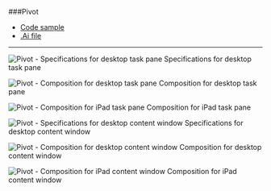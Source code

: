 ###Pivot
* [Code sample](https://github.com/OfficeDev/Office-Add-in-UX-Design-Patterns-Code/tree/master/templates/navigation/pivot)
* [.Ai file](https://github.com/OfficeDev/Office-Add-in-UX-Design-Patterns/blob/master/Patterns/Source%20Files/Pivot.ai?raw=true)

***

![Pivot - Specifications for desktop task pane](https://raw.githubusercontent.com/OfficeDev/Office-Add-in-UX-Design-Patterns/master/Patterns/Assets/Pivot/Pivot_Desktop%20Task%20Pane%20Callouts.png)
Specifications for desktop task pane 


![Pivot - Composition for desktop task pane](https://raw.githubusercontent.com/OfficeDev/Office-Add-in-UX-Design-Patterns/master/Patterns/Assets/Pivot/Pivot_Desktop%20Task%20Pane.png)
Composition for desktop task pane 


![Pivot - Composition for iPad task pane](https://raw.githubusercontent.com/OfficeDev/Office-Add-in-UX-Design-Patterns/master/Patterns/Assets/Pivot/Pivot-06.png)
Composition for iPad task pane 


![Pivot - Specifications for desktop content window](https://raw.githubusercontent.com/OfficeDev/Office-Add-in-UX-Design-Patterns/master/Patterns/Assets/Pivot/Pivot_Desktop%20Content%20Window%20Callouts.png)
Specifications for desktop content window


![Pivot - Composition for desktop content window](https://raw.githubusercontent.com/OfficeDev/Office-Add-in-UX-Design-Patterns/master/Patterns/Assets/Pivot/Pivot_Desktop%20Content%20Window.png)
Composition for desktop content window


![Pivot - Composition for iPad content window](https://raw.githubusercontent.com/OfficeDev/Office-Add-in-UX-Design-Patterns/master/Patterns/Assets/Pivot/Pivot-07.png)
Composition for iPad content window
